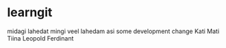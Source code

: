 # learngit
midagi lahedat
mingi veel lahedam asi
some development change
Kati
Mati
Tiina
Leopold
Ferdinant